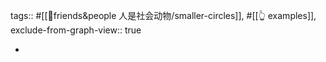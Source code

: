 tags:: #[[👫friends&people 人是社会动物/smaller-circles]], #[[👆 examples]],
exclude-from-graph-view:: true

-
